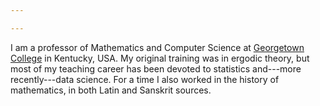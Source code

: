 ```yaml
---

---
```


I am a professor of Mathematics and Computer Science at [Georgetown College](https://www.georgetowncollege.edu/) in Kentucky, USA.  My original training was in ergodic theory, but most of my teaching career has been devoted to statistics and---more recently---data science.  For a time I also worked in the history of mathematics, in both Latin and Sanskrit sources.